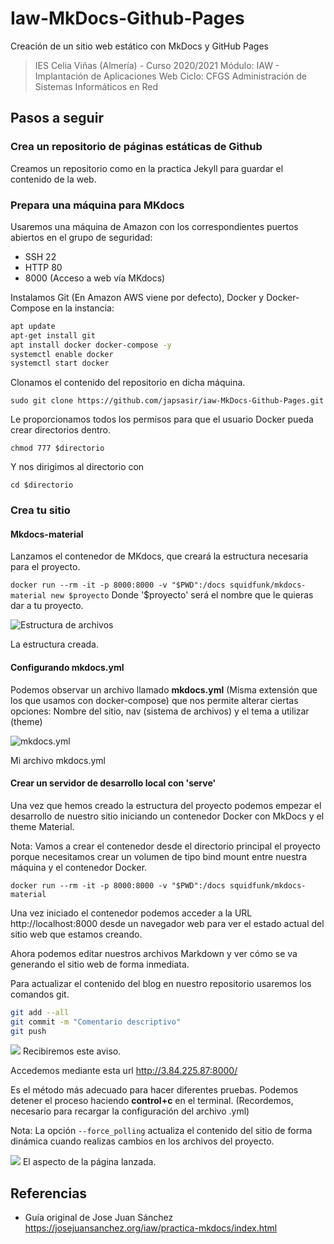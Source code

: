 # Iaw-MkDocs-Github-Pages
Creación de un sitio web estático con MkDocs y GitHub Pages

> IES Celia Viñas (Almería) - Curso 2020/2021
Módulo: IAW - Implantación de Aplicaciones Web
Ciclo: CFGS Administración de Sistemas Informáticos en Red

## Pasos a seguir

### Crea un repositorio de páginas estáticas de Github
Creamos un repositorio como en la practica Jekyll para guardar el contenido de la web.

### Prepara una máquina para MKdocs

Usaremos una máquina de Amazon con los correspondientes puertos abiertos en el grupo de seguridad:

- SSH 22
- HTTP 80
- 8000 (Acceso a web vía MKdocs)

Instalamos Git (En Amazon AWS viene por defecto), Docker y Docker-Compose en la instancia:


```bash
apt update
apt-get install git
apt install docker docker-compose -y
systemctl enable docker
systemctl start docker
```

Clonamos el contenido del repositorio en dicha máquina.

`sudo git clone https://github.com/japsasir/iaw-MkDocs-Github-Pages.git`

Le proporcionamos todos los permisos para que el usuario Docker pueda crear directorios dentro.

`chmod 777 $directorio`

Y nos dirigimos al directorio con

`cd $directorio`

### Crea tu sitio

#### Mkdocs-material
Lanzamos el contenedor de MKdocs, que creará la estructura necesaria para el proyecto.

`docker run --rm -it -p 8000:8000 -v "$PWD":/docs squidfunk/mkdocs-material new $proyecto`
Donde '$proyecto' será el nombre que le quieras dar a tu proyecto.

![Estructura de archivos](https://i.imgur.com/KxI7kLf.png)

La estructura creada.


#### Configurando mkdocs.yml
Podemos observar un archivo llamado **mkdocs.yml** (Misma extensión que los que usamos con docker-compose) que nos permite alterar ciertas opciones: Nombre del sitio, nav (sistema de archivos) y el tema a utilizar (theme)

![mkdocs.yml](https://i.imgur.com/v4UjO0h.png)

Mi archivo mkdocs.yml

#### Crear un servidor de desarrollo local con 'serve'

Una vez que hemos creado la estructura del proyecto podemos empezar el desarrollo de nuestro sitio iniciando un contenedor Docker con MkDocs y el theme Material.

Nota: Vamos a crear el contenedor desde el directorio principal el proyecto porque necesitamos crear un volumen de tipo bind mount entre nuestra máquina y el contenedor Docker.

`docker run --rm -it -p 8000:8000 -v "$PWD":/docs squidfunk/mkdocs-material`

Una vez iniciado el contenedor podemos acceder a la URL http://localhost:8000 desde un navegador web para ver el estado actual del sitio web que estamos creando.

Ahora podemos editar nuestros archivos Markdown y ver cómo se va generando el sitio web de forma inmediata.

Para actualizar el contenido del blog en nuestro repositorio usaremos los comandos git.

```bash
git add --all
git commit -m "Comentario descriptivo"
git push
```

![](https://i.imgur.com/a1kiFZV.png)
Recibiremos este aviso.

Accedemos mediante esta url
http://3.84.225.87:8000/

Es el método más adecuado para hacer diferentes pruebas. Podemos detener el proceso haciendo **control+c** en el terminal. (Recordemos, necesario para recargar la configuración del archivo .yml)

Nota: La opción `--force_polling` actualiza el contenido del sitio de forma dinámica cuando realizas cambios en los archivos del proyecto.

![](https://i.imgur.com/jMgcMsE.png)
El aspecto de la página lanzada.

## Referencias
- Guía original de Jose Juan Sánchez	https://josejuansanchez.org/iaw/practica-mkdocs/index.html

